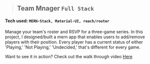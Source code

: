 > ## Team Mnager `Full Stack`
#### Tech used: `MERN-Stack, Material-UI, reach/router`
Manage your team's roster and RSVP for a three-game series. In this project, I designed/built a mern app that enables users to add/remove players with their position. Every player has a current status of either 'Playing,' 'Not Playing,' 'Undecided,' that's different for every game.

Want to see it in action? Check out the walk through video [Here](https://www.youtube.com/watch?v=6qcaN1_jncE&t=14s&ab_channel=DotGrowen)
